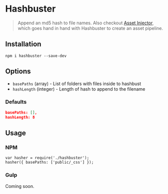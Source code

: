 Hashbuster
==========
> Append an md5 hash to file names. Also checkout [Asset Injector](https://github.com/jakemulley/assetinjector), which goes hand in hand with Hashbuster to create an asset pipeline.

## Installation
```
npm i hashbuster --save-dev
```

## Options
- `basePaths` (array) - List of folders with files inside to hashbust
- `hashLength` (integer) - Length of hash to append to the filename

### Defaults
```json
basePaths: [],
hashLength: 8
```

## Usage
### NPM
```
var hasher = require('./hashbuster');
hasher({ basePaths: ['public/_css'] });
```

### Gulp
Coming soon.
